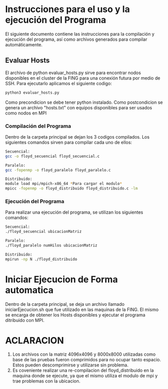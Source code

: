 # Instrucciones para el uso y la ejecución del Programa 

El siguiente documento contiene las instrucciones para la compilación y ejecución del programa, así como archivos generados para compilar automáticamente.

## Evaluar Hosts

El archivo de python evaluar_hosts.py sirve para encontrar nodos disponibles en el cluster de la FING para una conexión futura por medio de SSH.
Para ejecutarlo aplicamos el siguiente codigo:

```bash
python3 evaluar_hosts.py
```
Como precondicion se debe tener python instalado.
Como postcondicion se genera un archivo "hosts.txt" con equipos disponibles para ser usados como nodos en MPI

### Compilación del Programa

Dentro de la carpeta principal se dejan los 3 codigos compilados.
Los siguientes comandos sirven para compilar cada uno de ellos:

```bash
Secuencial: 
gcc -o floyd_secuencial floyd_secuencial.c

Paralelo:
gcc -fopenmp -o floyd_paralelo floyd_paralelo.c

Distribuido:
module load mpi/mpich-x86_64 *Para cargar el modulo*
mpicc -fopenmp -o floyd_distribuido floyd_distribuido.c -lm
```

### Ejecución del Programa

Para realizar una ejecución del programa, se utilizan los siguientes comandos:

```bash
Secuencial: 
./floyd_secuencial ubicacionMatriz

Paralelo:
./floyd_paralelo numHilos ubicacionMatriz

Distribuido:
mpirun -np N ./floyd_distribuido
```

# Iniciar Ejecucion de Forma automatica

Dentro de la carpeta principal, se deja un archivo llamado iniciarEjecucion.sh que fue utilizado en las maquinas de la FING. El mismo se encarga de obtener los Hosts disponibles y ejecutar el programa ditribuido con MPI.

# ACLARACION
1) Los archivos con la matriz 4096x4096 y 8000x8000 utilizadas como base de las pruebas fueron comprimidos para no ocupar tanto espacio. Estos pueden descomprimirse y utilizarse sin problema.
2) Es coveniente realizar una re-compilacion del floyd_distribuido en la maquina donde se ejecute, ya que el mismo utiliza el modulo de mpi y trae problemas con la ubicacion.